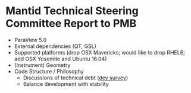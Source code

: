 Mantid Technical Steering Committee Report to PMB
=================================================

* ParaView 5.0
* External dependencies (QT, GSL)
* Supported platforms (drop OSX Mavericks;  would like to drop RHEL6; add OSX Yosemite and Ubuntu 16.04)
* (Instrument) Geometry
* Code Structure / Philosophy
  * Discussions of technical debt ([dev survey](https://github.com/mantidproject/documents/blob/master/Project-Management/TechnicalSteeringCommittee/reports/DeveloperSurveyResults2015.md))
  * Balance development with stability
